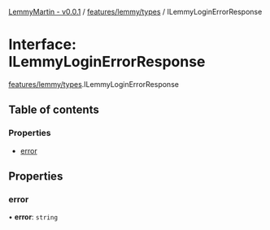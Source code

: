 [LemmyMartin - v0.0.1](../README.md) / [features/lemmy/types](../modules/features_lemmy_types.md) / ILemmyLoginErrorResponse

# Interface: ILemmyLoginErrorResponse

[features/lemmy/types](../modules/features_lemmy_types.md).ILemmyLoginErrorResponse

## Table of contents

### Properties

- [error](features_lemmy_types.ILemmyLoginErrorResponse.md#error)

## Properties

### error

• **error**: `string`
